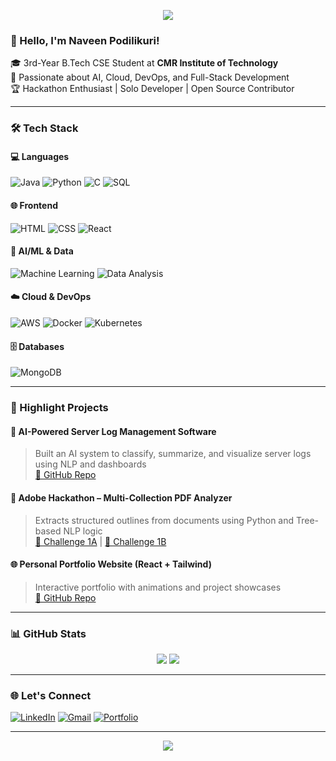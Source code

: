 <!-- Profile Header Image -->
<p align="center">
  <img src="https://capsule-render.vercel.app/api?type=waving&color=0e76a8&height=200&section=header&text=Naveen%20Podilikuri&fontSize=40&fontColor=ffffff" />
</p>

### 👋 Hello, I'm Naveen Podilikuri!

🎓 3rd-Year B.Tech CSE Student at **CMR Institute of Technology**  
🚀 Passionate about AI, Cloud, DevOps, and Full-Stack Development  
🏆 Hackathon Enthusiast | Solo Developer | Open Source Contributor  

---

### 🛠 Tech Stack

#### 💻 Languages
![Java](https://img.shields.io/badge/Java-007396?style=for-the-badge&logo=java&logoColor=white)
![Python](https://img.shields.io/badge/Python-3776AB?style=for-the-badge&logo=python&logoColor=white)
![C](https://img.shields.io/badge/C-00599C?style=for-the-badge&logo=c&logoColor=white)
![SQL](https://img.shields.io/badge/SQL-4479A1?style=for-the-badge&logo=mysql&logoColor=white)

#### 🌐 Frontend
![HTML](https://img.shields.io/badge/HTML5-E34F26?style=for-the-badge&logo=html5&logoColor=white)
![CSS](https://img.shields.io/badge/CSS-1572B6?style=for-the-badge&logo=css3&logoColor=white)
![React](https://img.shields.io/badge/React-20232a?style=for-the-badge&logo=react&logoColor=61DAFB)

#### 🧠 AI/ML & Data
![Machine Learning](https://img.shields.io/badge/AI%20&%20ML-000000?style=for-the-badge&logo=tensorflow&logoColor=white)
![Data Analysis](https://img.shields.io/badge/Data%20Analysis-FFA500?style=for-the-badge&logo=pandas&logoColor=white)

#### ☁️ Cloud & DevOps
![AWS](https://img.shields.io/badge/AWS-232F3E?style=for-the-badge&logo=amazonaws&logoColor=white)
![Docker](https://img.shields.io/badge/Docker-2496ED?style=for-the-badge&logo=docker&logoColor=white)
![Kubernetes](https://img.shields.io/badge/Kubernetes-326CE5?style=for-the-badge&logo=kubernetes&logoColor=white)

#### 🗄️ Databases
![MongoDB](https://img.shields.io/badge/MongoDB-4DB33D?style=for-the-badge&logo=mongodb&logoColor=white)

---

### 🚀 Highlight Projects

#### 🧠 AI-Powered Server Log Management Software
> Built an AI system to classify, summarize, and visualize server logs using NLP and dashboards  
[🔗 GitHub Repo](https://github.com/NaveenPodilikuri/AI-Powered-Server-Log-Management-Software)

#### 📄 Adobe Hackathon – Multi-Collection PDF Analyzer
> Extracts structured outlines from documents using Python and Tree-based NLP logic  
[🔗 Challenge 1A](https://github.com/NaveenPodilikuri/Adobe_Hackathon-Challenge-1A) | [🔗 Challenge 1B](https://github.com/NaveenPodilikuri/Adobe_Hackathon-Challenge-1B)

#### 🌐 Personal Portfolio Website (React + Tailwind)
> Interactive portfolio with animations and project showcases  
[🔗 GitHub Repo](https://github.com/NaveenPodilikuri/greatstack-style-portfolio)

---

### 📊 GitHub Stats

<p align="center">
  <img src="https://github-readme-stats.vercel.app/api?username=NaveenPodilikuri&show_icons=true&theme=radical&count_private=true" />
  <img src="https://github-readme-streak-stats.herokuapp.com/?user=NaveenPodilikuri&theme=radical" />
</p>

---

### 🌐 Let's Connect

[![LinkedIn](https://img.shields.io/badge/LinkedIn-blue?style=flat&logo=linkedin&logoColor=white)](https://www.linkedin.com/in/naveenpodilikuri)
[![Gmail](https://img.shields.io/badge/Gmail-D14836?style=flat&logo=gmail&logoColor=white)](mailto:naveenpodilikuri@gmail.com)
[![Portfolio](https://img.shields.io/badge/Portfolio-000?style=flat&logo=vercel&logoColor=white)](https://naveenpodilikuri.vercel.app/)

---

<p align="center">
  <img src="https://capsule-render.vercel.app/api?type=waving&color=0e76a8&height=100&section=footer" />
</p>
